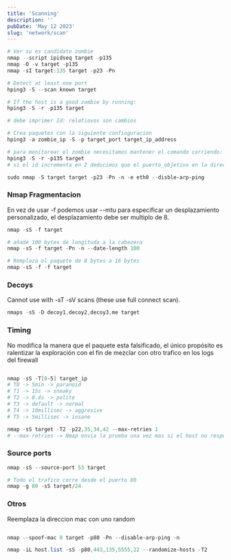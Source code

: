 ```yaml
---
title: 'Scanning'
description: ''
pubDate: 'May 12 2023'
slug: 'network/scan'
---
```


```powershell
# Ver su es candidato zombie
nmap --script ipidseq target -p135
nmap -O -v target -p135
nmap -sI target:135 target -p23 -Pn

# Detect at least one port
hping3 -S --scan known target

# If the host is a good zombie by running:
hping3 -S -r -p135 target

# debe imprimer Id: relatiovos son cambios

# Crea paquetes con la siguiente confioguracion
hping3 -a zombie_ip -S -p target_port target_ip_address

# para monitorear el zombie necesitamos mantener el comando corriendo:
hping3 -S -r -p135 target
# si el id incrementa en 2 deducimos que el puerto_objetivo en la direccion_objetivo

sudo nmap -S target target -p23 -Pn -n -e eth0 --disble-arp-ping

```

### Nmap Fragmentacion

En vez de usar -f podemos usar --mtu para especificar un desplazamiento personalizado, el desplazamiento debe ser multiplo de 8.

```powershell
nmap -sS -f target

# añade 100 bytes de longituda a la cabezera
nmap -sS -f target -Pn -n --date-length 100

# Remplaza el paquete de 8 bytes a 16 bytes
nmap -sS -f -f target

```

### Decoys

Cannot use with -sT -sV scans (these use full connect scan).

```powershell
nmaps -sS -D decoy1,decoy2,decoy3,me target
```

### Timing

No modifica la manera que el paquete esta falsificado, el único propósito es ralentizar la exploración con el fin de mezclar con otro trafico en los logs del firewall

```powershell

nmap -sS -T[0-5] target_ip
# T0 -> 5min -> paranoid
# T1 -> 15s -> sneaky
# T2 -> 0.4s -> polite
# T3 -> default -> normal
# T4 -> 10millisec -> aggresive
# T5 -> 5millisec -> insane

nmap -sS target -T2 -p22,35,34,42 --max-retries 1
# --max-retries -> Nmap envia la prueba una vez mas si el host no responde.

```

### Source ports

```powershell
nmap -sS --source-port 53 target

# Todo el trafico corre desde el puerto 80
nmap -g 80 -sS target/24
```

### Otros

Reemplaza la direccion mac con uno random

```powershell

nmap --spoof-mac 0 target -p80 -Pn --disable-arp-ping -n

nmap -iL host.list -sS -p80,443,135,5555,22 --randomize-hosts -T2

```
